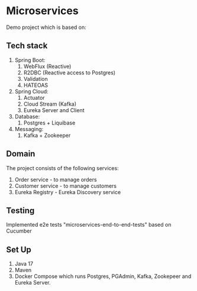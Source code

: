 # Microservices

Demo project which is based on:

## Tech stack
1. Spring Boot:
   1. WebFlux (Reactive)
   2. R2DBC (Reactive access to Postgres)
   3. Validation
   4. HATEOAS
2. Spring Cloud:
   1. Actuator
   2. Cloud Stream (Kafka)
   3. Eureka Server and Client
3. Database:
   1. Postgres + Liquibase
4. Messaging:
   1. Kafka + Zookeeper

## Domain
The project consists of the following services:
1. Order service - to manage orders
2. Customer service - to manage customers
3. Eureka Registry - Eureka Discovery service

## Testing
Implemented e2e tests "microservices-end-to-end-tests" based on Cucumber

## Set Up
1. Java 17
2. Maven
3. Docker Compose which runs Postgres, PGAdmin, Kafka, Zookepeer and Eureka Server.